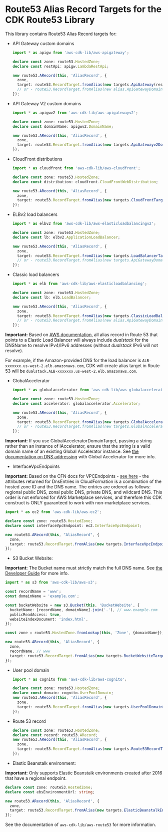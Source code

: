 # Route53 Alias Record Targets for the CDK Route53 Library


This library contains Route53 Alias Record targets for:

* API Gateway custom domains

  ```ts
  import * as apigw from 'aws-cdk-lib/aws-apigateway';

  declare const zone: route53.HostedZone;
  declare const restApi: apigw.LambdaRestApi;

  new route53.ARecord(this, 'AliasRecord', {
    zone,
    target: route53.RecordTarget.fromAlias(new targets.ApiGateway(restApi)),
    // or - route53.RecordTarget.fromAlias(new alias.ApiGatewayDomain(domainName)),
  });
  ```

* API Gateway V2 custom domains

  ```ts
  import * as apigwv2 from 'aws-cdk-lib/aws-apigatewayv2';

  declare const zone: route53.HostedZone;
  declare const domainName: apigwv2.DomainName;

  new route53.ARecord(this, 'AliasRecord', {
    zone,
    target: route53.RecordTarget.fromAlias(new targets.ApiGatewayv2DomainProperties(domainName.regionalDomainName, domainName.regionalHostedZoneId)),
  });
  ```

* CloudFront distributions

  ```ts
  import * as cloudfront from 'aws-cdk-lib/aws-cloudfront';

  declare const zone: route53.HostedZone;
  declare const distribution: cloudfront.CloudFrontWebDistribution;

  new route53.ARecord(this, 'AliasRecord', {
    zone,
    target: route53.RecordTarget.fromAlias(new targets.CloudFrontTarget(distribution)),
  });
  ```

* ELBv2 load balancers

  ```ts
  import * as elbv2 from 'aws-cdk-lib/aws-elasticloadbalancingv2';

  declare const zone: route53.HostedZone;
  declare const lb: elbv2.ApplicationLoadBalancer;

  new route53.ARecord(this, 'AliasRecord', {
    zone,
    target: route53.RecordTarget.fromAlias(new targets.LoadBalancerTarget(lb)),
    // or - route53.RecordTarget.fromAlias(new targets.ApiGatewayDomain(domainName)),
  });
  ```

* Classic load balancers

  ```ts
  import * as elb from 'aws-cdk-lib/aws-elasticloadbalancing';

  declare const zone: route53.HostedZone;
  declare const lb: elb.LoadBalancer;

  new route53.ARecord(this, 'AliasRecord', {
    zone,
    target: route53.RecordTarget.fromAlias(new targets.ClassicLoadBalancerTarget(lb)),
    // or - route53.RecordTarget.fromAlias(new alias.ApiGatewayDomain(domainName)),
  });
  ```

**Important:** Based on [AWS documentation](https://aws.amazon.com/de/premiumsupport/knowledge-center/alias-resource-record-set-route53-cli/), all alias record in Route 53 that points to a Elastic Load Balancer will always include *dualstack* for the DNSName to resolve IPv4/IPv6 addresses (without *dualstack* IPv6 will not resolve).

For example, if the Amazon-provided DNS for the load balancer is `ALB-xxxxxxx.us-west-2.elb.amazonaws.com`, CDK will create alias target in Route 53 will be `dualstack.ALB-xxxxxxx.us-west-2.elb.amazonaws.com`.

* GlobalAccelerator

  ```ts
  import * as globalaccelerator from 'aws-cdk-lib/aws-globalaccelerator';

  declare const zone: route53.HostedZone;
  declare const accelerator: globalaccelerator.Accelerator;

  new route53.ARecord(this, 'AliasRecord', {
    zone,
    target: route53.RecordTarget.fromAlias(new targets.GlobalAcceleratorTarget(accelerator)),
    // or - route53.RecordTarget.fromAlias(new targets.GlobalAcceleratorDomainTarget('xyz.awsglobalaccelerator.com')),
  });
  ```

**Important:** If you use GlobalAcceleratorDomainTarget, passing a string rather than an instance of IAccelerator, ensure that the string is a valid domain name of an existing Global Accelerator instance.
See [the documentation on DNS addressing](https://docs.aws.amazon.com/global-accelerator/latest/dg/dns-addressing-custom-domains.dns-addressing.html) with Global Accelerator for more info.

* InterfaceVpcEndpoints

**Important:** Based on the CFN docs for VPCEndpoints - [see here](https://docs.aws.amazon.com/AWSCloudFormation/latest/UserGuide/aws-resource-ec2-vpcendpoint.html#aws-resource-ec2-vpcendpoint-return-values) - the attributes returned for DnsEntries in CloudFormation is a combination of the hosted zone ID and the DNS name. The entries are ordered as follows: regional public DNS, zonal public DNS, private DNS, and wildcard DNS. This order is not enforced for AWS Marketplace services, and therefore this CDK construct is ONLY guaranteed to work with non-marketplace services.

  ```ts
  import * as ec2 from 'aws-cdk-lib/aws-ec2';

  declare const zone: route53.HostedZone;
  declare const interfaceVpcEndpoint: ec2.InterfaceVpcEndpoint;

  new route53.ARecord(this, "AliasRecord", {
    zone,
    target: route53.RecordTarget.fromAlias(new targets.InterfaceVpcEndpointTarget(interfaceVpcEndpoint)),
  });
  ```

* S3 Bucket Website:

**Important:** The Bucket name must strictly match the full DNS name.
See [the Developer Guide](https://docs.aws.amazon.com/Route53/latest/DeveloperGuide/getting-started.html) for more info.

  ```ts
  import * as s3 from 'aws-cdk-lib/aws-s3';

  const recordName = 'www';
  const domainName = 'example.com';

  const bucketWebsite = new s3.Bucket(this, 'BucketWebsite', {
    bucketName: [recordName, domainName].join('.'), // www.example.com
    publicReadAccess: true,
    websiteIndexDocument: 'index.html',
  });

  const zone = route53.HostedZone.fromLookup(this, 'Zone', {domainName}); // example.com

  new route53.ARecord(this, 'AliasRecord', {
    zone,
    recordName, // www
    target: route53.RecordTarget.fromAlias(new targets.BucketWebsiteTarget(bucketWebsite)),
  });
  ```

* User pool domain

  ```ts
  import * as cognito from 'aws-cdk-lib/aws-cognito';

  declare const zone: route53.HostedZone;
  declare const domain: cognito.UserPoolDomain;
  new route53.ARecord(this, 'AliasRecord', {
    zone,
    target: route53.RecordTarget.fromAlias(new targets.UserPoolDomainTarget(domain)),
  });
  ```

* Route 53 record

  ```ts
  declare const zone: route53.HostedZone;
  declare const record: route53.ARecord;
  new route53.ARecord(this, 'AliasRecord', {
    zone,
    target: route53.RecordTarget.fromAlias(new targets.Route53RecordTarget(record)),
  });
  ```

* Elastic Beanstalk environment:

**Important:** Only supports Elastic Beanstalk environments created after 2016 that have a regional endpoint.

```ts
declare const zone: route53.HostedZone;
declare const ebsEnvironmentUrl: string;

new route53.ARecord(this, 'AliasRecord', {
  zone,
  target: route53.RecordTarget.fromAlias(new targets.ElasticBeanstalkEnvironmentEndpointTarget(ebsEnvironmentUrl)),
});
```

See the documentation of `aws-cdk-lib/aws-route53` for more information.
